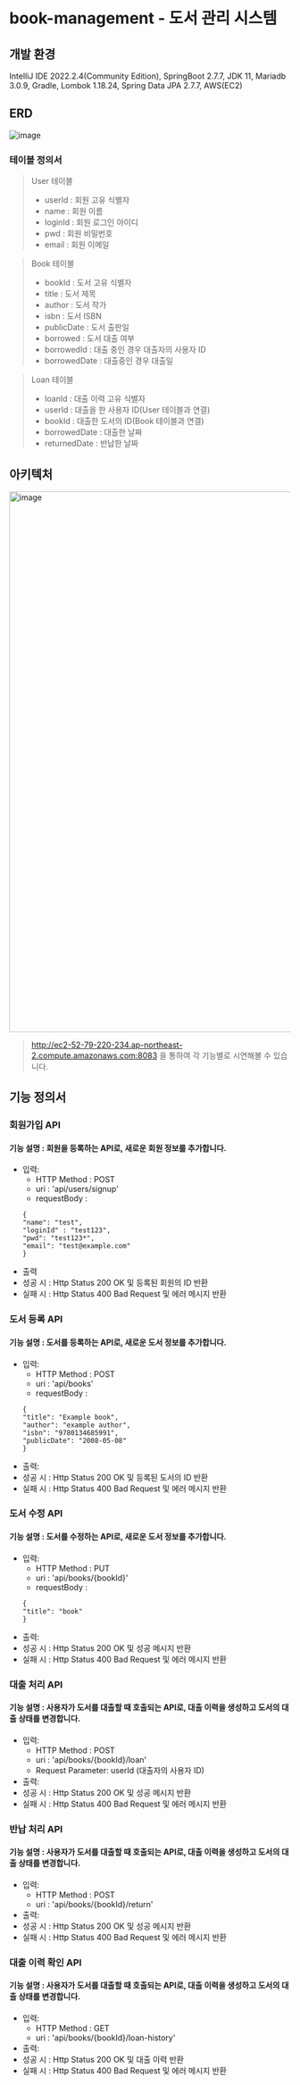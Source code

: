 # book-management - 도서 관리 시스템

## 개발 환경
IntelliJ IDE 2022.2.4(Community Edition), SpringBoot 2.7.7, JDK 11, Mariadb 3.0.9, Gradle, Lombok 1.18.24, Spring Data JPA 2.7.7, AWS(EC2)

## ERD
![image](https://github.com/KimSooHa/book-management/assets/81688625/5ad7980d-42f5-4e5f-a11f-88058c587157)

### 테이블 정의서
> User 테이블
> - userId : 회원 고유 식별자
> - name : 회원 이름
> - loginId : 회원 로그인 아이디
> - pwd : 회원 비밀번호
> - email : 회원 이메일

> Book 테이블
> - bookId : 도서 고유 식별자
> - title : 도서 제목
> - author : 도서 작가
> - isbn : 도서 ISBN
> - publicDate : 도서 출판일
> - borrowed : 도서 대출 여부
> - borrowedId : 대출 중인 경우 대출자의 사용자 ID
> - borrowedDate : 대출중인 경우 대출일

> Loan 테이블
> - loanId : 대출 이력 고유 식별자
> - userId : 대출을 한 사용자 ID(User 테이블과 연결)
> - bookId : 대출한 도서의 ID(Book 테이블과 연결)
> - borrowedDate : 대출한 날짜
> - returnedDate : 반납한 날짜

## 아키텍처
<img width="969" alt="image" src="https://github.com/KimSooHa/book-management/assets/81688625/3d4b8cdc-e1bd-4cf2-8a54-64f9590f0d0f">

> http://ec2-52-79-220-234.ap-northeast-2.compute.amazonaws.com:8083 을 통하여 각 기능별로 시연해볼 수 있습니다.


## 기능 정의서

### 회원가입 API
#### 기능 설명 : 회원을 등록하는 API로, 새로운 회원 정보를 추가합니다.
- 입력:
  - HTTP Method : POST
  - uri : 'api/users/signup'
  - requestBody :
  ```
  {
  "name": "test",
  "loginId" : "test123",
  "pwd": "test123*",
  "email": "test@example.com"
  }
  ```
 - 출력
 - 성공 시 : Http Status 200 OK 및 등록된 회원의 ID 반환
 - 실패 시 : Http Status 400 Bad Request 및 에러 메시지 반환

### 도서 등록 API
#### 기능 설명 : 도서를 등록하는 API로, 새로운 도서 정보를 추가합니다.
- 입력:
    - HTTP Method : POST
    - uri : 'api/books'
    - requestBody :
  ```
  {
  "title": "Example book",
  "author": "example author",
  "isbn": "9780134685991",
  "publicDate": "2008-05-08"
  }
  ```
- 출력:
- 성공 시 : Http Status 200 OK 및 등록된 도서의 ID 반환
- 실패 시 : Http Status 400 Bad Request 및 에러 메시지 반환

### 도서 수정 API
#### 기능 설명 : 도서를 수정하는 API로, 새로운 도서 정보를 추가합니다.
- 입력:
    - HTTP Method : PUT
    - uri : 'api/books/{bookId}'
    - requestBody :
  ```
  {
  "title": "book"
  }
  ```
- 출력:
- 성공 시 : Http Status 200 OK 및 성공 메시지 반환
- 실패 시 : Http Status 400 Bad Request 및 에러 메시지 반환

### 대출 처리 API
#### 기능 설명 : 사용자가 도서를 대출할 때 호출되는 API로, 대출 이력을 생성하고 도서의 대출 상태를 변경합니다.
- 입력:
    - HTTP Method : POST
    - uri : 'api/books/{bookId}/loan'
    - Request Parameter: userId (대출자의 사용자 ID)
- 출력:
- 성공 시 : Http Status 200 OK 및 성공 메시지 반환
- 실패 시 : Http Status 400 Bad Request 및 에러 메시지 반환

### 반납 처리 API
#### 기능 설명 : 사용자가 도서를 대출할 때 호출되는 API로, 대출 이력을 생성하고 도서의 대출 상태를 변경합니다.
- 입력:
    - HTTP Method : POST
    - uri : 'api/books/{bookId}/return'
- 출력:
- 성공 시 : Http Status 200 OK 및 성공 메시지 반환
- 실패 시 : Http Status 400 Bad Request 및 에러 메시지 반환

### 대출 이력 확인 API
#### 기능 설명 : 사용자가 도서를 대출할 때 호출되는 API로, 대출 이력을 생성하고 도서의 대출 상태를 변경합니다.
- 입력:
    - HTTP Method : GET
    - uri : 'api/books/{bookId}/loan-history'
- 출력:
- 성공 시 : Http Status 200 OK 및 대출 이력 반환
- 실패 시 : Http Status 400 Bad Request 및 에러 메시지 반환